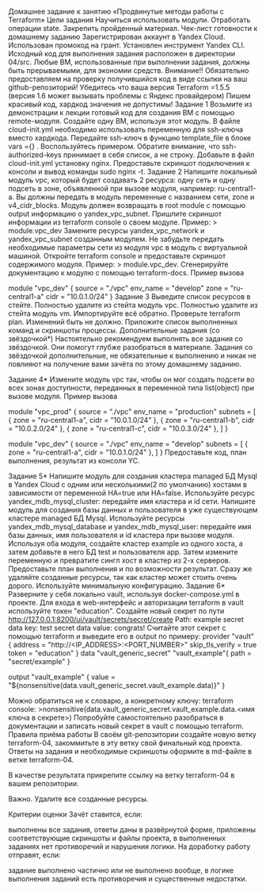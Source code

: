 Домашнее задание к занятию «Продвинутые методы работы с Terraform»
Цели задания
Научиться использовать модули.
Отработать операции state.
Закрепить пройденный материал.
Чек-лист готовности к домашнему заданию
Зарегистрирован аккаунт в Yandex Cloud. Использован промокод на грант.
Установлен инструмент Yandex CLI.
Исходный код для выполнения задания расположен в директории 04/src.
Любые ВМ, использованные при выполнении задания, должны быть прерываемыми, для экономии средств.
Внимание!! Обязательно предоставляем на проверку получившийся код в виде ссылки на ваш github-репозиторий!
Убедитесь что ваша версия Terraform =1.5.5 (версия 1.6 может вызывать проблемы с Яндекс провайдером) Пишем красивый код, хардкод значения не допустимы!
Задание 1
Возьмите из демонстрации к лекции готовый код для создания ВМ с помощью remote-модуля.
Создайте одну ВМ, используя этот модуль. В файле cloud-init.yml необходимо использовать переменную для ssh-ключа вместо хардкода. Передайте ssh-ключ в функцию template_file в блоке vars ={} . Воспользуйтесь примером. Обратите внимание, что ssh-authorized-keys принимает в себя список, а не строку.
Добавьте в файл cloud-init.yml установку nginx.
Предоставьте скриншот подключения к консоли и вывод команды sudo nginx -t.
Задание 2
Напишите локальный модуль vpc, который будет создавать 2 ресурса: одну сеть и одну подсеть в зоне, объявленной при вызове модуля, например: ru-central1-a.
Вы должны передать в модуль переменные с названием сети, zone и v4_cidr_blocks.
Модуль должен возвращать в root module с помощью output информацию о yandex_vpc_subnet. Пришлите скриншот информации из terraform console о своем модуле. Пример: > module.vpc_dev
Замените ресурсы yandex_vpc_network и yandex_vpc_subnet созданным модулем. Не забудьте передать необходимые параметры сети из модуля vpc в модуль с виртуальной машиной.
Откройте terraform console и предоставьте скриншот содержимого модуля. Пример: > module.vpc_dev.
Сгенерируйте документацию к модулю с помощью terraform-docs.
Пример вызова

module "vpc_dev" {
  source       = "./vpc"
  env_name     = "develop"
  zone = "ru-central1-a"
  cidr = "10.0.1.0/24"
}
Задание 3
Выведите список ресурсов в стейте.
Полностью удалите из стейта модуль vpc.
Полностью удалите из стейта модуль vm.
Импортируйте всё обратно. Проверьте terraform plan. Изменений быть не должно. Приложите список выполненных команд и скриншоты процессы.
Дополнительные задания (со звёздочкой*)
Настоятельно рекомендуем выполнять все задания со звёздочкой. Они помогут глубже разобраться в материале.
Задания со звёздочкой дополнительные, не обязательные к выполнению и никак не повлияют на получение вами зачёта по этому домашнему заданию.

Задание 4*
Измените модуль vpc так, чтобы он мог создать подсети во всех зонах доступности, переданных в переменной типа list(object) при вызове модуля.
Пример вызова

module "vpc_prod" {
  source       = "./vpc"
  env_name     = "production"
  subnets = [
    { zone = "ru-central1-a", cidr = "10.0.1.0/24" },
    { zone = "ru-central1-b", cidr = "10.0.2.0/24" },
    { zone = "ru-central1-c", cidr = "10.0.3.0/24" },
  ]
}

module "vpc_dev" {
  source       = "./vpc"
  env_name     = "develop"
  subnets = [
    { zone = "ru-central1-a", cidr = "10.0.1.0/24" },
  ]
}
Предоставьте код, план выполнения, результат из консоли YC.

Задание 5*
Напишите модуль для создания кластера managed БД Mysql в Yandex Cloud с одним или несколькими(2 по умолчанию) хостами в зависимости от переменной HA=true или HA=false. Используйте ресурс yandex_mdb_mysql_cluster: передайте имя кластера и id сети.
Напишите модуль для создания базы данных и пользователя в уже существующем кластере managed БД Mysql. Используйте ресурсы yandex_mdb_mysql_database и yandex_mdb_mysql_user: передайте имя базы данных, имя пользователя и id кластера при вызове модуля.
Используя оба модуля, создайте кластер example из одного хоста, а затем добавьте в него БД test и пользователя app. Затем измените переменную и превратите сингл хост в кластер из 2-х серверов.
Предоставьте план выполнения и по возможности результат. Сразу же удаляйте созданные ресурсы, так как кластер может стоить очень дорого. Используйте минимальную конфигурацию.
Задание 6*
Разверните у себя локально vault, используя docker-compose.yml в проекте.
Для входа в web-интерфейс и авторизации terraform в vault используйте токен "education".
Создайте новый секрет по пути http://127.0.0.1:8200/ui/vault/secrets/secret/create Path: example
secret data key: test secret data value: congrats!
Считайте этот секрет с помощью terraform и выведите его в output по примеру:
provider "vault" {
 address = "http://<IP_ADDRESS>:<PORT_NUMBER>"
 skip_tls_verify = true
 token = "education"
}
data "vault_generic_secret" "vault_example"{
 path = "secret/example"
}

output "vault_example" {
 value = "${nonsensitive(data.vault_generic_secret.vault_example.data)}"
} 

Можно обратиться не к словарю, а конкретному ключу:
terraform console: >nonsensitive(data.vault_generic_secret.vault_example.data.<имя ключа в секрете>)
Попробуйте самостоятельно разобраться в документации и записать новый секрет в vault с помощью terraform.
Правила приёма работы
В своём git-репозитории создайте новую ветку terraform-04, закоммитьте в эту ветку свой финальный код проекта. Ответы на задания и необходимые скриншоты оформите в md-файле в ветке terraform-04.

В качестве результата прикрепите ссылку на ветку terraform-04 в вашем репозитории.

Важно. Удалите все созданные ресурсы.

Критерии оценки
Зачёт ставится, если:

выполнены все задания,
ответы даны в развёрнутой форме,
приложены соответствующие скриншоты и файлы проекта,
в выполненных заданиях нет противоречий и нарушения логики.
На доработку работу отправят, если:

задание выполнено частично или не выполнено вообще,
в логике выполнения заданий есть противоречия и существенные недостатки.
